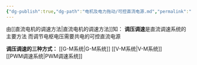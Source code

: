 ```yaml
---
{"dg-publish":true,"dg-path":"电机及电力拖动/可控直流电源.md","permalink":"/电机及电力拖动/可控直流电源/","dgPassFrontmatter":true,"noteIcon":"","created":"2024-04-17T23:29:30.997+08:00","updated":"2024-05-12T15:41:27.144+08:00"}
---
```


由[[直流电机的调速方法\|直流电机的调速方法]]知：
**调压调速**是直流调速系统的主要方法
而调节电枢电压需要共电的可控直流电源

**调压调速的三种方式：**
[[G-M系统\|G-M系统]] 
[[V-M系统\|V-M系统]]  
[[PWM调速系统\|PWM调速系统]]







